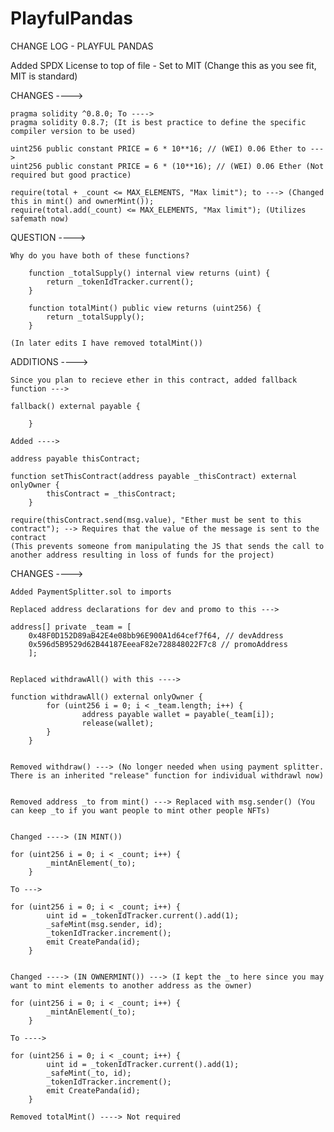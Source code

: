 # PlayfulPandas

CHANGE LOG - PLAYFUL PANDAS

Added SPDX License to top of file - Set to MIT (Change this as you see fit, MIT is standard)


CHANGES ----> 
	
	pragma solidity ^0.8.0; To ---->
	pragma solidity 0.8.7; (It is best practice to define the specific compiler version to be used)

	uint256 public constant PRICE = 6 * 10**16; // (WEI) 0.06 Ether to --->
	uint256 public constant PRICE = 6 * (10**16); // (WEI) 0.06 Ether (Not required but good practice)

	require(total + _count <= MAX_ELEMENTS, "Max limit"); to ---> (Changed this in mint() and ownerMint());
	require(total.add(_count) <= MAX_ELEMENTS, "Max limit"); (Utilizes safemath now)


QUESTION ---->

	Why do you have both of these functions? 

    	function _totalSupply() internal view returns (uint) {
        	return _tokenIdTracker.current();
    	}

    	function totalMint() public view returns (uint256) {
        	return _totalSupply();
    	}

	(In later edits I have removed totalMint())

ADDITIONS ---->

	Since you plan to recieve ether in this contract, added fallback function --->

	fallback() external payable {
        
    	}

	Added ---->

	address payable thisContract;

	function setThisContract(address payable _thisContract) external onlyOwner {
        	thisContract = _thisContract;
    	}

	require(thisContract.send(msg.value), "Ether must be sent to this contract"); --> Requires that the value of the message is sent to the contract
	(This prevents someone from manipulating the JS that sends the call to another address resulting in loss of funds for the project)


CHANGES ---->


	Added PaymentSplitter.sol to imports

	Replaced address declarations for dev and promo to this --->

	address[] private _team = [
        0x48F0D152D89aB42E4e08bb96E900A1d64cef7f64, // devAddress
        0x596d5B9529d62B44187EeeaF82e728848022F7c8 // promoAddress
        ];


	Replaced withdrawAll() with this ---->

	function withdrawAll() external onlyOwner {
        	for (uint256 i = 0; i < _team.length; i++) {
            		address payable wallet = payable(_team[i]);
            		release(wallet);
        	}
    	}
	

	Removed withdraw() ---> (No longer needed when using payment splitter. There is an inherited "release" function for individual withdrawl now)


	Removed address _to from mint() ---> Replaced with msg.sender() (You can keep _to if you want people to mint other people NFTs)


	Changed ----> (IN MINT())

	for (uint256 i = 0; i < _count; i++) {
            _mintAnElement(_to);
        }

	To --->

	for (uint256 i = 0; i < _count; i++) {
            uint id = _tokenIdTracker.current().add(1);
            _safeMint(msg.sender, id);
            _tokenIdTracker.increment();
            emit CreatePanda(id);
        }


	Changed ----> (IN OWNERMINT()) ---> (I kept the _to here since you may want to mint elements to another address as the owner)

	for (uint256 i = 0; i < _count; i++) {
            _mintAnElement(_to);
        }

	To ----> 

	for (uint256 i = 0; i < _count; i++) {
            uint id = _tokenIdTracker.current().add(1);
            _safeMint(_to, id);
            _tokenIdTracker.increment();
            emit CreatePanda(id);
        }

	Removed totalMint() ----> Not required
